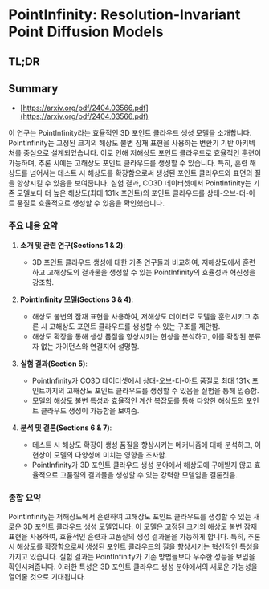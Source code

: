 # PointInfinity: Resolution-Invariant Point Diffusion Models
## TL;DR
## Summary
- [https://arxiv.org/pdf/2404.03566.pdf](https://arxiv.org/pdf/2404.03566.pdf)

이 연구는 PointInfinity라는 효율적인 3D 포인트 클라우드 생성 모델을 소개합니다. PointInfinity는 고정된 크기의 해상도 불변 잠재 표현을 사용하는 변환기 기반 아키텍처를 중심으로 설계되었습니다. 이로 인해 저해상도 포인트 클라우드로 효율적인 훈련이 가능하며, 추론 시에는 고해상도 포인트 클라우드를 생성할 수 있습니다. 특히, 훈련 해상도를 넘어서는 테스트 시 해상도를 확장함으로써 생성된 포인트 클라우드와 표면의 질을 향상시킬 수 있음을 보여줍니다. 실험 결과, CO3D 데이터셋에서 PointInfinity는 기존 모델보다 더 높은 해상도(최대 131k 포인트)의 포인트 클라우드를 상태-오브-더-아트 품질로 효율적으로 생성할 수 있음을 확인했습니다.

### 주요 내용 요약

1. **소개 및 관련 연구(Sections 1 & 2)**:
   - 3D 포인트 클라우드 생성에 대한 기존 연구들과 비교하여, 저해상도에서 훈련하고 고해상도의 결과물을 생성할 수 있는 PointInfinity의 효율성과 혁신성을 강조함.

2. **PointInfinity 모델(Sections 3 & 4)**:
   - 해상도 불변의 잠재 표현을 사용하여, 저해상도 데이터로 모델을 훈련시키고 추론 시 고해상도 포인트 클라우드를 생성할 수 있는 구조를 제안함.
   - 해상도 확장을 통해 생성 품질을 향상시키는 현상을 분석하고, 이를 확장된 분류자 없는 가이던스와 연결지어 설명함.

3. **실험 결과(Section 5)**:
   - PointInfinity가 CO3D 데이터셋에서 상태-오브-더-아트 품질로 최대 131k 포인트까지의 고해상도 포인트 클라우드를 생성할 수 있음을 실험을 통해 입증함.
   - 모델의 해상도 불변 특성과 효율적인 계산 복잡도를 통해 다양한 해상도의 포인트 클라우드 생성이 가능함을 보여줌.

4. **분석 및 결론(Sections 6 & 7)**:
   - 테스트 시 해상도 확장이 생성 품질을 향상시키는 메커니즘에 대해 분석하고, 이 현상이 모델의 다양성에 미치는 영향을 조사함.
   - PointInfinity가 3D 포인트 클라우드 생성 분야에서 해상도에 구애받지 않고 효율적으로 고품질의 결과물을 생성할 수 있는 강력한 모델임을 결론짓음.

### 종합 요약

PointInfinity는 저해상도에서 훈련하여 고해상도 포인트 클라우드를 생성할 수 있는 새로운 3D 포인트 클라우드 생성 모델입니다. 이 모델은 고정된 크기의 해상도 불변 잠재 표현을 사용하여, 효율적인 훈련과 고품질의 생성 결과물을 가능하게 합니다. 특히, 추론 시 해상도를 확장함으로써 생성된 포인트 클라우드의 질을 향상시키는 혁신적인 특성을 가지고 있습니다. 실험 결과는 PointInfinity가 기존 방법들보다 우수한 성능을 보임을 확인시켜줍니다. 이러한 특성은 3D 포인트 클라우드 생성 분야에서의 새로운 가능성을 열어줄 것으로 기대됩니다.